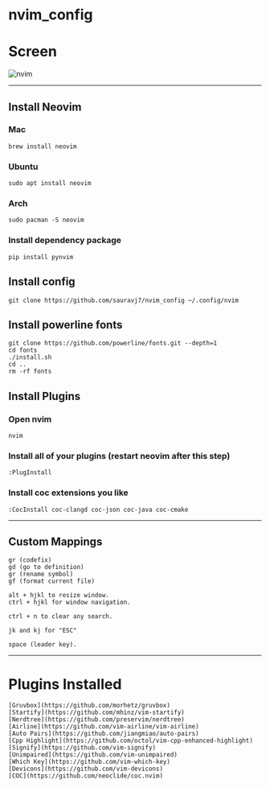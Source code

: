 # nvim_config

# Screen
![nvim](https://user-images.githubusercontent.com/68990594/92236319-d1493480-eed2-11ea-9585-a224386fd5db.png)

-- --
## Install Neovim
### Mac
    brew install neovim

### Ubuntu
    sudo apt install neovim

### Arch
    sudo pacman -S neovim


### Install dependency package
    pip install pynvim

## Install config
    git clone https://github.com/sauravj7/nvim_config ~/.config/nvim

## Install powerline fonts
    git clone https://github.com/powerline/fonts.git --depth=1
    cd fonts
    ./install.sh
    cd ..
    rm -rf fonts

## Install Plugins
### Open nvim
    nvim

### Install all of your plugins (restart neovim after this step)
    :PlugInstall
    
### Install coc extensions you like
    :CocInstall coc-clangd coc-json coc-java coc-cmake

-- --
## Custom Mappings
    gr (codefix)
    gd (go to definition)
    gr (rename symbol)
    gf (format current file)

    alt + hjkl to resize window.
    ctrl + hjkl for window navigation.
    
    ctrl + n to clear any search.
    
    jk and kj for "ESC"
    
    space (leader key).

-- -- 
# Plugins Installed
    [Gruvbox](https://github.com/morhetz/gruvbox)
    [Startify](https://github.com/mhinz/vim-startify)
    [Nerdtree](https://github.com/preservim/nerdtree)
    [Airline](https://github.com/vim-airline/vim-airline)
    [Auto Pairs](https://github.com/jiangmiao/auto-pairs)
    [Cpp Highlight](https://github.com/octol/vim-cpp-enhanced-highlight)
    [Signify](https://github.com/vim-signify)
    [Unimpaired](https://github.com/vim-unimpaired)
    [Which Key](https://github.com/vim-which-key)
    [Devicons](https://github.com/vim-devicons)
    [COC](https://github.com/neoclide/coc.nvim)
